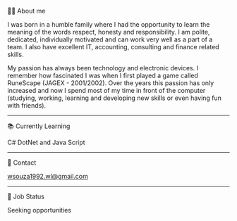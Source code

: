 👨‍💼 About me

I was born in a humble family where I had the opportunity to learn the meaning of the words respect, honesty and responsibility. I am polite, dedicated, individually motivated and can work very well as a part of a team. I also have excellent IT, accounting, consulting and finance related skills.

My passion has always been technology and electronic devices. I remember how fascinated I was when I first played a game called RuneScape (JAGEX - 2001/2002). Over the years this passion has only increased and now I spend most of my time in front of the computer (studying, working, learning and developing new skills or even having fun with friends). 
*********************************
📚 Currently Learning

C# DotNet and Java Script
*********************************
📧 Contact

wsouza1992.wl@gmail.com
*********************************
💼 Job Status

Seeking opportunities

<!---
:books:
DevWesleyLima/DevWesleyLima is a ✨ special ✨ repository because its `README.md` (this file) appears on your GitHub profile.
You can click the Preview link to take a look at your changes.
--->
